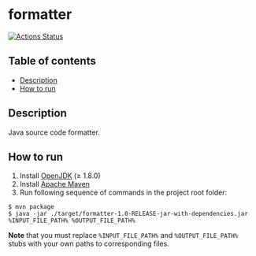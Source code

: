 # formatter

[![Actions Status](https://github.com/hu553in/formatter/workflows/Java%20CI/badge.svg)](https://github.com/hu553in/formatter/actions)

## Table of contents

* [Description](#description)
* [How to run](#how-to-run)

## Description

Java source code formatter.

## How to run

1) Install [OpenJDK](https://openjdk.java.net) (≥ 1.8.0)
2) Install [Apache Maven](https://maven.apache.org)
3) Run following sequence of commands in the project root folder:

```console
$ mvn package
$ java -jar ./target/formatter-1.0-RELEASE-jar-with-dependencies.jar %INPUT_FILE_PATH% %OUTPUT_FILE_PATH%
```

**Note** that you must replace `%INPUT_FILE_PATH%` and `%OUTPUT_FILE_PATH%` stubs with your own paths to corresponding files.
